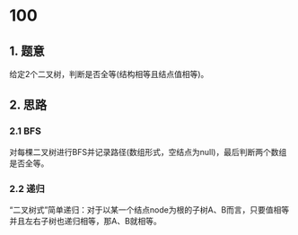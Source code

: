 # 100

## 1. 题意

给定2个二叉树，判断是否全等(结构相等且结点值相等)。

## 2. 思路

### 2.1 BFS

对每棵二叉树进行BFS并记录路径(数组形式，空结点为null)，最后判断两个数组是否全等。

### 2.2 递归

“二叉树式”简单递归：对于以某一个结点node为根的子树A、B而言，只要值相等并且左右子树也递归相等，那A、B就相等。
